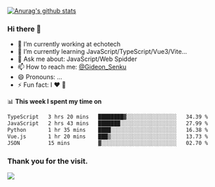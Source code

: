 [![Anurag's github stats](https://github-readme-stats.vercel.app/api?username=gideonsenku)](https://github.com/anuraghazra/github-readme-stats)
### Hi there 👋
- 🔭 I’m currently working at echotech
- 🌱 I’m currently learning JavaScript/TypeScript/Vue3/Vite...
- 💬 Ask me about: JavaScript/Web Spidder 
- 📫 How to reach me: [@Gideon_Senku](https://t.me/Gideon_Senku)
- 😄 Pronouns: ...
- ⚡ Fun fact: I ❤️ 🎵

📊 **This week I spent my time on**
<!--START_SECTION:waka-->

```txt
TypeScript   3 hrs 20 mins   ████████▓░░░░░░░░░░░░░░░░   34.39 %
JavaScript   2 hrs 43 mins   ███████░░░░░░░░░░░░░░░░░░   27.99 %
Python       1 hr 35 mins    ████░░░░░░░░░░░░░░░░░░░░░   16.38 %
Vue.js       1 hr 20 mins    ███▒░░░░░░░░░░░░░░░░░░░░░   13.73 %
JSON         15 mins         ▓░░░░░░░░░░░░░░░░░░░░░░░░   02.70 %
```

<!--END_SECTION:waka-->


### Thank you for the visit.
![](http://profile-counter.glitch.me/gideonsenku/count.svg)
<!--
**GideonSenku/GideonSenku** is a ✨ _special_ ✨ repository because its `README.md` (this file) appears on your GitHub profile.

Here are some ideas to get you started:

- 🔭 I’m currently working on ...
- 🌱 I’m currently learning ...
- 👯 I’m looking to collaborate on ...
- 🤔 I’m looking for help with ...
- 💬 Ask me about ...
- 📫 How to reach me: ...
- 😄 Pronouns: ...
- ⚡ Fun fact: ...
-->

